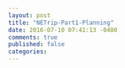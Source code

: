 ```yaml
---
layout: post
title: "NETrip-Part1-Planning"
date: 2016-07-10 07:41:13 -0400
comments: true
published: false
categories: 
---
```


